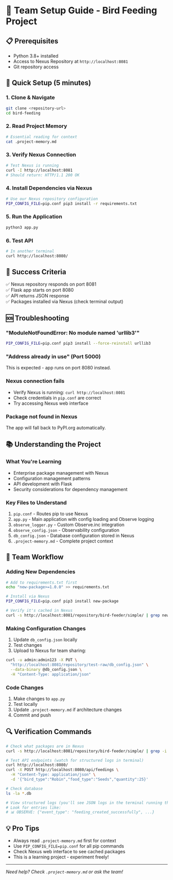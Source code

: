 # 🚀 Team Setup Guide - Bird Feeding Project

## 📋 Prerequisites
- Python 3.8+ installed
- Access to Nexus Repository at `http://localhost:8081`
- Git repository access

## 🔧 Quick Setup (5 minutes)

### 1. Clone & Navigate
```bash
git clone <repository-url>
cd bird-feeding
```

### 2. Read Project Memory
```bash
# Essential reading for context
cat .project-memory.md
```

### 3. Verify Nexus Connection
```bash
# Test Nexus is running
curl -I http://localhost:8081
# Should return: HTTP/1.1 200 OK
```

### 4. Install Dependencies via Nexus
```bash
# Use our Nexus repository configuration
PIP_CONFIG_FILE=pip.conf pip3 install -r requirements.txt
```

### 5. Run the Application
```bash
python3 app.py
```

### 6. Test API
```bash
# In another terminal
curl http://localhost:8080/
```

## 🎯 Success Criteria
✅ Nexus repository responds on port 8081  
✅ Flask app starts on port 8080  
✅ API returns JSON response  
✅ Packages installed via Nexus (check terminal output)  

## 🆘 Troubleshooting

### "ModuleNotFoundError: No module named 'urllib3'"
```bash
PIP_CONFIG_FILE=pip.conf pip3 install --force-reinstall urllib3
```

### "Address already in use" (Port 5000)
This is expected - app runs on port 8080 instead.

### Nexus connection fails
- Verify Nexus is running: `curl http://localhost:8081`
- Check credentials in `pip.conf` are correct
- Try accessing Nexus web interface

### Package not found in Nexus
The app will fall back to PyPI.org automatically.

## 📚 Understanding the Project

### What You're Learning
- Enterprise package management with Nexus
- Configuration management patterns
- API development with Flask
- Security considerations for dependency management

### Key Files to Understand
1. `pip.conf` - Routes pip to use Nexus
2. `app.py` - Main application with config loading and Observe logging
3. `observe_logger.py` - Custom Observe.inc integration
4. `observe_config.json` - Observability configuration
5. `db_config.json` - Database configuration stored in Nexus
6. `.project-memory.md` - Complete project context

## 🤝 Team Workflow

### Adding New Dependencies
```bash
# Add to requirements.txt first
echo "new-package>=1.0.0" >> requirements.txt

# Install via Nexus
PIP_CONFIG_FILE=pip.conf pip3 install new-package

# Verify it's cached in Nexus
curl -s http://localhost:8081/repository/bird-feeder/simple/ | grep new-package
```

### Making Configuration Changes
1. Update `db_config.json` locally
2. Test changes
3. Upload to Nexus for team sharing:
```bash
curl -u admin:admin123 -X PUT \
  "http://localhost:8081/repository/test-raw/db_config.json" \
  --data-binary @db_config.json \
  -H "Content-Type: application/json"
```

### Code Changes
1. Make changes to `app.py`
2. Test locally
3. Update `.project-memory.md` if architecture changes
4. Commit and push

## 🔍 Verification Commands

```bash
# Check what packages are in Nexus
curl -s http://localhost:8081/repository/bird-feeder/simple/ | grep -i flask

# Test API endpoints (watch for structured logs in terminal)
curl http://localhost:8080/
curl -X POST http://localhost:8080/api/feedings \
  -H "Content-Type: application/json" \
  -d '{"bird_type":"Robin","food_type":"Seeds","quantity":25}'

# Check database
ls -la *.db

# View structured logs (you'll see JSON logs in the terminal running the app)
# Look for entries like:
# 📊 OBSERVE: {"event_type": "feeding_created_successfully", ...}
```

## 💡 Pro Tips
- Always read `.project-memory.md` first for context
- Use `PIP_CONFIG_FILE=pip.conf` for all pip commands
- Check Nexus web interface to see cached packages
- This is a learning project - experiment freely!

---
*Need help? Check `.project-memory.md` or ask the team!*
